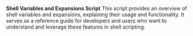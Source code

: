 **Shell Variables and Expansions Script**
This script provides an overview of shell variables and expansions, explaining their usage and functionality. It serves as a reference guide for developers and users who want to understand and leverage these features in shell scripting.
